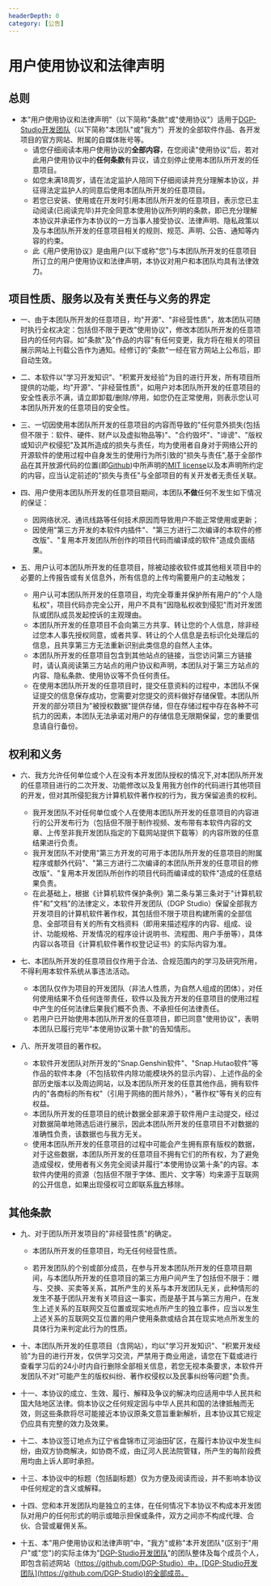```yaml
---
headerDepth: 0
category: [公告]
---
```


# 用户使用协议和法律声明   
   
## 总则
 - 本"用户使用协议和法律声明"（以下简称"条款"或"使用协议"）适用于[DGP-Studio开发团队](https://github.com/DGP-Studio)（以下简称"本团队"或"我方"）开发的全部软件作品、各开发项目的官方网站、附属的自媒体账号等。
     - 请您仔细阅读本用户使用协议的**全部内容**，在您阅读"使用协议"后，若对此用户使用协议中的**任何条款**有异议，请立刻停止使用本团队所开发的任意项目。
     - 如您未满18周岁，请在法定监护人陪同下仔细阅读并充分理解本协议，并征得法定监护人的同意后使用本团队所开发的任意项目。   
     - 若您已安装、使用或在开发时引用本团队所开发的任意项目，表示您已主动阅读(已阅读完毕)并完全同意本使用协议所列明的条款，即已充分理解本协议并承诺作为本协议的一方当事人接受协议、法律声明、隐私政策以及与本团队所开发的任意项目相关的规则、规范、声明、公告、通知等内容的约束。
     - 此《用户使用协议》是由用户(以下或称"您")与本团队所开发的任意项目所订立的用户使用协议和法律声明，本协议对用户和本团队均具有法律效力。

## 项目性质、服务以及有关责任与义务的界定

 - 一、由于本团队所开发的任意项目，均"开源"、"非经营性质"，故本团队可随时执行全权决定：包括但不限于更改"使用协议"，修改本团队所开发的任意项目内的任何内容。如"条款"及"作品的内容"有任何变更，我方将在相关的项目展示网站上刊载公告作为通知。经修订的"条款"一经在官方网站上公布后，即自动生效。   


 - 二、本软件以"学习开发知识"、"积累开发经验"为目的进行开发，所有项目所提供的功能，均"开源"、"非经营性质"，如用户对本团队所开发的任意项目的安全性表示不满，请立即卸载/删除/停用，如您仍在正常使用，则表示您认可本团队所开发的任意项目的安全性。   


 - 三、一切因使用本团队所开发的任意项目的内容而导致的"任何意外损失(包括但不限于：软件、硬件、财产以及虚拟物品等)"、"合约毁坏"、"诽谤"、"版权或知识产权侵犯"及其所造成的损失与责任，均为使用者自身对于网络公开的开源软件的使用过程中自身发生的使用行为所引致的"损失与责任",基于全部作品在其开放源代码的位置(即[Github](https://github.com/DGP-Studio))中所声明的[MIT license](https://github.com/DGP-Studio/Snap.Hutao/blob/main/LICENSE)以及本声明所约定的内容，应当认定前述的"损失与责任"与全部项目的有关开发者无责任关联。   

   
 - 四、用户使用本团队所开发的任意项目期间，本团队**不做**任何不发生如下情况的保证：
     - 因网络状况、通讯线路等任何技术原因而导致用户不能正常使用或更新；
     - 因使用"第三方开发的本软件内插件"、"第三方进行二次编译的本软件的修改版"、"复用本开发团队所创作的项目代码而编译成的软件"造成负面结果。   


 - 五、用户认可本团队所开发的任意项目，除被动接收软件或其他相关项目中的必要的上传报告或有关信息外，所有信息的上传均需要用户的主动触发；
    - 用户认可本团队所开发的任意项目，均完全尊重并保护所有用户的"个人隐私权"，项目代码亦完全公开，用户不具有"因隐私权收到侵犯"而对开发团队或团队成员发起控诉的主观理由。
    - 本团队所开发的任意项目不会向第三方共享、转让您的个人信息，除非经过您本人事先授权同意，或者共享、转让的个人信息是去标识化处理后的信息，且共享第三方无法重新识别此类信息的自然人主体。
    - 本团队所开发的任意项目包含到其他站点的链接，当您访问第三方链接时，请认真阅读第三方站点的用户协议和声明，本团队对于第三方站点的内容、隐私条款、使用协议等不负任何责任。
    - 在使用本团队所开发的任意项目时，提交任意资料的过程中，本团队不保证提交的信息保存成功，您需要对您提交的资料做好存储保管。本团队所开发的部分项目为"被授权数据"提供存储，但在存储过程中存在各种不可抗力的因素，本团队无法承诺对用户的存储信息无限期保留，您的重要信息请自行备份。

## 权利和义务

 - 六、我方允许任何单位或个人在没有本开发团队授权的情况下,对本团队所开发的任意项目进行的二次开发、功能修改以及复用我方创作的代码进行其他项目的开发，但对其所侵犯我方计算机软件著作权的行为，我方保留追责的权利。
     - 我开发团队不对任何单位或个人在使用本团队所开发的任意项目的内容进行的公开发布行为（包括但不限于制作视频、发布带有本软件内容的文章、上传至非我开发团队指定的下载网站提供下载等）的内容所致的任意结果进行负责。
     - 我开发团队不对使用"第三方开发的可用于本团队所开发的任意项目的附属程序或额外代码"、"第三方进行二次编译的本团队所开发的任意项目的修改版"、"复用本开发团队所创作的项目代码而编译成的软件"造成的任意结果负责。
     - 在此基础上，根据《计算机软件保护条例》第二条与第三条对于"计算机软件"和"文档"的法律定义，本软件开发团队（DGP Studio）保留全部我方开发项目的计算机软件著作权，其包括但不限于项目构建所需的全部信息、全部项目有关的所有文档资料（即用来描述程序的内容、组成、设计、功能规格、开发情况的程序设计说明书、流程图、用户手册等），具体内容以各项目《计算机软件著作权登记证书》的实际内容为准。   


 - 七、本团队所开发的任意项目仅作用于合法、合规范围内的学习及研究所用，不得利用本软件系统从事违法活动。
     - 本团队仅作为项目的开发团队（非法人性质，为自然人组成的团体），对任何使用结果不负任何连带责任，软件以及我方开发的任意项目的使用过程中产生的任何法律后果我们概不负责、不承担任何法律责任。
     - 若用户已开始使用本团队所开发的任意项目，即已同意"使用协议"，表明本团队已履行完毕"本使用协议第十款"的告知情形。   


 - 八、所开发项目的著作权。
     - 本软件开发团队对所开发的"Snap.Genshin软件"、"Snap.Hutao软件"等作品的软件本身（不包括软件内除功能模块外的显示内容）、上述作品的全部历史版本以及周边网站，以及本团队所开发的任意其他作品，拥有软件内的"各商标的所有权"（引用于网络的图片除外），"著作权"等有关的应有权益。
     - 本团队所开发的任意项目的统计数据全部来源于软件用户主动提交，经过对数据简单地筛选后进行展示，因此本团队所开发的任意项目不对数据的准确性负责，该数据也与我方无关。
     - 使用本团队所开发的任意项目的过程中可能会产生拥有原有版权的数据，对于这些数据，本团队所开发的任意项目不拥有它们的所有权，为了避免造成侵权，使用者有义务完全阅读并履行"本使用协议第十条"的内容。本软件内使用的资源（包括但不限于字体、图片、文字等）均来源于互联网的公开信息，如果出现侵权可立即联系[我方](https://github.com/DGP-Studio)移除。      

## 其他条款   
   
 - 九、对于团队所开发项目的"非经营性质"的确定。

     - 本团队所开发的任意项目，均无任何经营性质。
     
     - 若开发团队的个别或部分成员，在参与开发本团队所开发的任意项目期间，与本团队所开发的任意项目的第三方用户间产生了包括但不限于：赠与、交换、买卖等关系，其所产生的关系与本开发团队无关，此种情形的发生不基于团队开发有关项目这一事实，而是基于其与第三方用户，在发生上述关系的互联网交互位置或现实地点所产生的独立事件，应当以发生上述关系的互联网交互位置的用户使用条款或结合其在现实地点所发生的具体行为来判定此行为的性质。

 
 - 十、本团队所开发的任意项目（含网站），均以"学习开发知识"、"积累开发经验"为目的进行开发，仅供学习交流，严禁用于商业用途，请您在下载或进行查看学习后的24小时内自行删除全部相关信息，若您无视本条要求，本软件开发团队不对"可能产生的版权纠纷、著作权侵权以及民事纠纷等问题"负责。 

 - 十一、本协议的成立、生效、履行、解释及争议的解决均应适用中华人民共和国大陆地区法律。倘本协议之任何规定因与中华人民共和国的法律抵触而无效，则这些条款将尽可能接近本协议原条文意旨重新解析，且本协议其它规定仍应具有完整的效力及效果。

 - 十二、本协议签订地点为辽宁省盘锦市辽河油田矿区，在履行本协议中发生纠纷，由双方协商解决，如协商不成，由辽河人民法院管辖，所产生的每阶段费用均由上诉人即时承担。

 - 十三、本协议中的标题（包括副标题）仅为方便及阅读而设，并不影响本协议中任何规定的含义或解释。

 - 十四、您和本开发团队均是独立的主体，在任何情况下本协议不构成本开发团队对用户的任何形式的明示或暗示担保或条件，双方之间亦不构成代理、合伙、合营或雇佣关系。

 - 十五、本"用户使用协议和法律声明"中，"我方"或称"本开发团队"(区别于"用户"或"您")的实际主体为"[DGP-Studio开发团队](https://github.com/DGP-Studio)"的团队整体及每个成员个人，即包含前述网站（https://github.com/DGP-Studio）中，[DGP-Studio开发团队](https://github.com/DGP-Studio)的全部成员。
 
